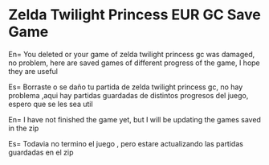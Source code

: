 # Zelda Twilight Princess EUR GC Save Game
En= You deleted or your game of zelda twilight princess gc was damaged, no problem, here are saved games of different progress of the game, I hope they are useful










Es= Borraste o se daño tu partida de zelda twilight princess gc, no hay problema ,aqui hay partidas guardadas de distintos progresos del juego, espero que se les sea util






En= I have not finished the game yet, but I will be updating the games saved in the zip






Es= Todavia no termino el juego , pero estare actualizando las partidas guardadas en el zip
